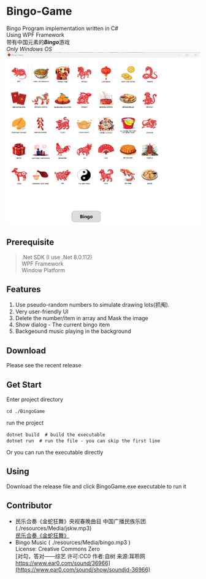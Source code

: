 # Bingo-Game
Bingo Program implementation written in C#<br/>
Using WPF Framework<br/>
带有中国元素的***Bingo***游戏<br/>
*Only Windows OS*<br/>
![Showcase](./ScreenShot/Showing.png)


## Prerequisite
> .Net SDK (I use .Net 8.0.112)<br>
> WPF Framework<br>
> Window Platform<br>

## Features
1. Use pseudo-random numbers to simulate drawing lots(抓阄).<br />
2. Very user-friendly UI<br />
3. Delete the number/item in array and Mask the image<br />
4. Show dialog - The current bingo item<br />
5. Backgeound music playing in the background<br />

## Download
Please see the recent release

## Get Start
Enter project directory<br>
```shell
cd ./BingoGame
```
run the project<br>
```shell
dotnet build  # build the executable
dotnet run  # run the file - you can skip the first line
```
Or you can run the executable directly

## Using
Download the release file and click BingoGame.exe executable to run it

## Contributor
- 民乐合奏《金蛇狂舞》央视春晚曲目 中国广播民族乐团 (./resources/Media/jskw.mp3)<br/>[民乐合奏《金蛇狂舞》](https://www.bilibili.com/video/BV1qkDAYzELJ/)
- Bingo Music ( ./resources/Media/bingo.mp3 )<br>License: Creative Commons Zero<br>[对勾，答对——综艺 许可:CC0 作者:自树 来源:耳聆网 https://www.ear0.com/sound/36966](https://www.ear0.com/sound/show/soundid-36966)
